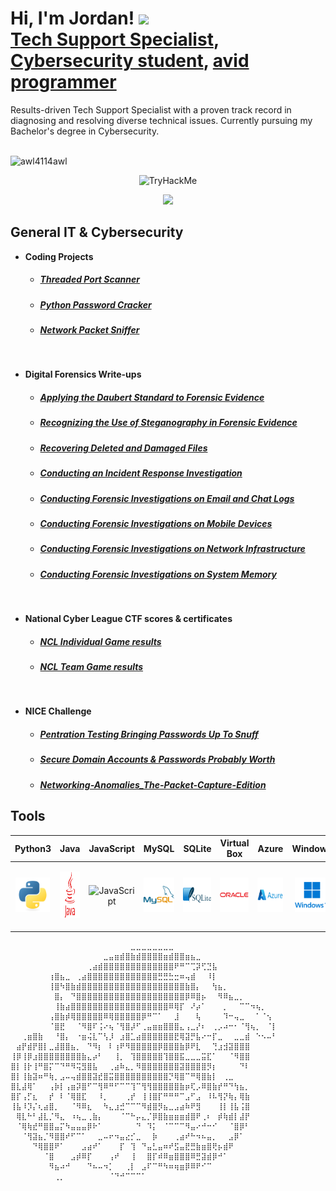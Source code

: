 <h1>Hi, I'm Jordan! <img src="https://media.giphy.com/media/hvRJCLFzcasrR4ia7z/giphy.gif" width="30px"/><br/><a href="https://www.linkedin.com/in/awl4114awl/">Tech Support Specialist</a>, <a href="https://tryhackme.com/p/awl4114awl">Cybersecurity student</a>, <a href="https://replit.com/@awl4114awl">avid programmer</a></h1>
Results-driven Tech Support Specialist with a proven track record in diagnosing and resolving diverse technical issues. Currently pursuing my Bachelor's degree in Cybersecurity.
<br />
<br />
<p align="left"> <img src="https://komarev.com/ghpvc/?username=awl4114awl&label=Profile%20views&color=0e75b6&style=flat" alt="awl4114awl" > </p>
<p align="center"> <img src="https://tryhackme-badges.s3.amazonaws.com/awl4114awl.png" alt="TryHackMe"> </p>
<p align="center">
  <a href="https://discord.com/users/642624429225934858" target="_blank">
    <img src="https://discord.c99.nl/widget/theme-5/642624429225934858.png"/>
  </a>
</p>

<h2>General IT & Cybersecurity</h2> 

- <b>Coding Projects</b> 
  - ##### [Threaded Port Scanner](https://github.com/awl4114awl/Threaded-Port-Scanner)
  - ##### [Python Password Cracker](https://github.com/awl4114awl/Python-Password-Cracker)
  - ##### [Network Packet Sniffer](https://github.com/awl4114awl/Network-Packet-Sniffer)

<br />

- <b>Digital Forensics Write-ups</b>
  - ##### [Applying the Daubert Standard to Forensic Evidence](https://github.com/awl4114awl/Jones-Bartlett-Learning)
  - ##### [Recognizing the Use of Steganography in Forensic Evidence](https://github.com/awl4114awl/Recognizing_the_Use_of_Steganography_in_Forensic_Evidence_4e)
  - ##### [Recovering Deleted and Damaged Files](https://github.com/awl4114awl/Recovering-Deleted-and-Damaged-Files)
  - ##### [Conducting an Incident Response Investigation](https://github.com/awl4114awl/Conducting-an-Incident-Response-Investigation)
  - ##### [Conducting Forensic Investigations on Email and Chat Logs](https://github.com/awl4114awl/Conducting-Forensic-Investigations-on-Email-and-Chat-Logs)
  - ##### [Conducting Forensic Investigations on Mobile Devices](https://github.com/awl4114awl/Conducting-Forensic-Investigations-on-Mobile-Devices)
  - ##### [Conducting Forensic Investigations on Network Infrastructure](https://github.com/awl4114awl/Conducting-Forensic-Investigations-on-Network-Infrastructure)
  - ##### [Conducting Forensic Investigations on System Memory](https://github.com/awl4114awl/Conducting-Forensic-Investigations-on-System-Memory)
<br />
 
- <b>National Cyber League CTF scores & certificates</b>
  - ##### [NCL Individual Game results](https://github.com/awl4114awl/NCL-INDIVIDUAL-GAME-SCORE-CARD-AND-CERT)
  - ##### [NCL Team Game results](https://github.com/awl4114awl/NCL-TEAM-GAME-SCORE-CARD-AND-CERT)
<br />

- <b>NICE Challenge</b>
  - ##### [Pentration Testing Bringing Passwords Up To Snuff](https://github.com/awl4114awl/Secure-Domain-Accounts-and-Passwords-Probably-Worth)
  - ##### [Secure Domain Accounts & Passwords Probably Worth](https://github.com/awl4114awl/Pentration-Testing-Bringing-Passwords-Up-To-Snuff)
  - ##### [Networking-Anomalies_The-Packet-Capture-Edition](https://github.com/awl4114awl/Networking-Anomalies_The-Packet-Capture-Edition)

<h2>Tools</h2>

| Python3 | Java | JavaScript | MySQL | SQLite | Virtual Box | Azure | Windows | Linux | Ubuntu | Kali | Metasploit | Wireshark | Burpsuite | Netcat | Nmap |
|----------|----------|----------|----------|----------|----------|---------|----------|----------|----------|----------|----------|----------|----------|----------|----------|
| <p align="center"><img src="https://github.com/devicons/devicon/blob/master/icons/python/python-original.svg" title="Python" alt="Python" width="55" height="55"/> | <p align="center"><img src="https://github.com/devicons/devicon/blob/master/icons/java/java-plain-wordmark.svg" alt="Java" width="75" height="75"/> | <p align="center"><img src="https://github.com/canaleal/devicon/blob/new-icon-kali-linux/icons/javascript/javascript-original.svg" title="JavaScript" alt="JavaScript" width="55" height="55"/> | <img src="https://github.com/devicons/devicon/blob/master/icons/mysql/mysql-original-wordmark.svg" title="MySQL" alt="MySQL" width="55" height="55"/> | <img src="https://github.com/devicons/devicon/blob/master/icons/sqlite/sqlite-original-wordmark.svg" title="SQLite" alt="SQLite" width="55" height="55"/> | <img src="https://github.com/devicons/devicon/blob/master/icons/oracle/oracle-original.svg" title="Oracle" alt="Oracle" width="80" height="55"/> | <img src="https://raw.githubusercontent.com/devicons/devicon/6910f0503efdd315c8f9b858234310c06e04d9c0/icons/azure/azure-original-wordmark.svg" title="Oracle" alt="Oracle" width="80" height="55"/> | <p align="center"><img src="https://github.com/devicons/devicon/blob/master/icons/windows11/windows11-original-wordmark.svg" title="Windows" alt="Windows" width="55" height="55"/> | <p align="center"><img src="https://github.com/devicons/devicon/blob/master/icons/linux/linux-original.svg" title="Linux" alt="Linux" width="55" height="55"/> | <img src="https://github.com/devicons/devicon/blob/master/icons/ubuntu/ubuntu-original.svg" title="Ubuntu" alt="Ubuntu" width="55" height="55"/> | <img src="https://github.com/canaleal/devicon/blob/new-icon-kali-linux/icons/kalilinux/kalilinux-original-wordmark.svg" width="55" height="55"/> | <p align="center"><img src="https://asset.brandfetch.io/idFlREP4Jj/idsR5UInMm.png?updated=1712244345166" alt="msf" width="55" height="55" /> | <p align="center"><img src="https://www.kali.org/tools/wireshark/images/wireshark-logo.svg" alt="wireshark" width="55" height="55" /> | <p align="center"><img src="https://www.kali.org/tools/burpsuite/images/burpsuite-logo.svg" alt="burp" width="55" height="55" />|<p align="center"><img src="https://www.kali.org/tools/netcat/images/netcat-logo.svg" alt="netcat" width="55" height="55" /> | <p align="center"><img src="https://nmap.org/images/sitelogo-nmap.svg" alt="nmap" width="55" height="55" /> |

```plaintext
⠀⠀⠀⠀⠀⠀⠀⠀⠀⠀⠀⠀⠀⠀⠀⠀⠀⠀⠀⠀⠀⠀⣀⣀⣀⣀⣀⣀⣀⣀⠀⠀⠀⠀⠀⠀⠀⠀⠀⠀⠀⠀⠀⠀⠀⠀⠀⠀⠀
⠀⠀⠀⠀⠀⠀⠀⠀⠀⠀⠀⠀⠀⠀⠀⠀⠀⣀⣤⣶⣾⣿⣷⣾⣿⣿⣿⣿⣶⣾⣿⣿⣶⣦⣀⠀⠀⠀⠀⠀⠀⠀⠀⠀⠀⠀⠀⠀⠀
⠀⠀⠀⠀⠀⠀⠀⠀⠀⠀⠀⠀⠀⠀⢀⣴⣾⣿⣿⣿⣿⣿⣿⣿⣿⣿⣿⣿⣿⣿⠟⠛⠉⢉⡽⢋⣙⣧⠀⠀⠀⠀⠀⠀⠀⠀⠀⠀⠀
⠀⠀⠀⠀⠀⠀⠀⢰⣿⣦⣀⠀⢀⣴⣿⣿⣿⣿⣿⣿⣿⣿⣿⣿⣿⣿⣿⣛⣛⣓⣒⠶⢤⣾⠀⠀⠸⡇⠀⠀⠀⠀⠀⠀⠀⠀⠀⠀⠀
⠀⠀⠀⠀⠀⠀⠀⢸⣿⠳⣿⣷⣾⣿⣿⣿⣿⣿⣿⣿⣿⣿⣿⣿⣿⣿⣿⣿⣿⣿⣿⣿⣷⣿⡄⠀⠀⢳⣦⡀⠀⠀⠀⠀⠀⠀⠀⠀⠀
⠀⠀⠀⠀⠀⠀⠀⠀⣿⡄⠀⠙⣿⣿⣿⣿⣿⣿⣿⣿⣿⣿⣿⣿⣿⣿⣿⣿⣿⣿⣿⣿⡿⠿⣿⡦⠀⠀⠻⠿⣦⣀⡀⠀⠀⠀⠀⠀⠀
⠀⠀⠀⠀⠀⠀⠀⠀⢸⣷⣴⣿⣿⣿⣿⣿⣿⣿⣿⣿⣿⣿⣿⣿⣿⣿⣿⣿⣿⠿⢿⡏⠀⠜⡴⠁⠀⠀⠀⡀⠀⠀⠉⠉⠲⢦⡀⠀⠀
⠀⠀⠀⠀⠀⠀⠀⢠⣿⣷⡾⢿⣿⣿⣿⣿⣿⠿⢿⣿⣿⣿⣿⣿⡿⠛⠉⠁⠀⠀⣸⠀⠀⠀⢧⠀⠀⠀⠀⠹⠒⢤⣀⠀⠀⠁⠈⢢⠀
⠀⠀⠀⠀⠀⠀⠀⠈⣿⣟⠀⠀⠈⠻⣿⠏⢨⠔⢦⠈⢻⣿⡼⠋⢀⣤⣶⣶⣿⣿⣿⣄⢠⣀⡜⠆⠀⢀⡠⠴⠒⠂⠈⢻⢦⡀⠀⠈⡇
⠀⠀⢀⣶⣿⣷⠀⠀⠘⣿⡄⠀⠐⣶⢬⣇⠉⢣⡸⠀⣰⣿⣁⣴⣿⣿⣿⣿⣿⣿⣟⢿⣽⡛⣧⠔⠒⡏⣀⠀⠀⣀⣀⣾⠀⠑⠢⠤⠃
⠀⣴⡟⣾⡟⣿⡇⣀⣼⣿⣿⣦⡀⠀⠙⠻⡆⠀⠇⢰⠟⠻⣿⣿⣿⣿⣿⡿⣿⣿⣿⣷⡿⠟⣇⠀⠀⢙⣰⣺⣽⣿⣿⣿⠀⠀⠀⠀⠀
⢸⡿⢸⡿⣰⣿⣿⣿⣿⣿⣿⣿⣿⣷⣄⡴⠃⠀⠀⢸⡀⠀⢹⣿⣿⣿⣿⣿⢹⣿⣿⣯⣀⣀⣀⣭⣏⠁⠀⠀⠈⠻⣿⣿⠀⠀⠀⠀⠀
⣿⡇⢸⡗⢸⠛⣿⡍⠉⠙⠛⠻⢭⣻⣿⣧⠀⠀⢀⣴⠷⣄⡀⠻⣿⣿⣿⣿⣿⣿⣿⣽⣿⣿⣿⣿⡻⡆⠀⠀⠀⠀⠙⠇⠀⠀⠀⠀⠀
⣿⡇⢸⣷⣽⠶⠛⢷⡀⣠⠤⢤⣾⣿⣿⣽⣞⣿⣭⣿⣿⣿⣿⣿⣿⣿⣿⣿⣿⡙⢿⣿⠉⠛⢿⣿⣷⡇⠀⢀⣀⠀⠀⠀⠀⠀⠀⠀⠀
⣿⣇⣼⢿⠁⠀⠀⢠⡷⡇⢠⣶⡽⣿⠋⠉⢻⠿⠛⠋⠉⠉⢹⠉⢻⢻⣿⣿⣿⣿⣿⣷⡶⢏⡠⠿⣿⣷⡞⠛⠙⢳⣦⡀⠀⠀⠀⠀⠀
⣿⡏⢠⡋⣆⠀⠀⡞⠀⠇⠈⢿⣿⣏⠀⠀⠸⡀⠀⠀⠀⢀⡞⠀⢸⢸⣿⡏⠛⠛⠛⠉⣠⠋⣠⠀⠸⠧⢻⡝⢷⡄⢿⣷⠀⠀⠀⠀⠀
⢸⣧⠸⡹⡌⢆⣴⣿⡀⠀⠀⠈⠻⠿⣆⠀⠀⠳⣄⣰⣚⠉⠉⠉⠻⣾⣿⡻⣦⣀⣠⣴⠷⠟⣻⠀⠀⠀⢸⡇⢸⣧⢨⣿⠀⠀⠀⠀⠀
⠀⢿⣇⠓⠃⣼⣇⡈⠻⣄⠀⠰⢦⣀⢀⣷⡄⠀⠀⠀⠈⠉⠓⡤⣄⡈⡿⣿⣷⣶⣶⣶⣾⣿⠟⢀⠆⠀⡾⢷⣾⡇⣼⡟⠀⠀⠀⠀⠀
⠀⠈⢿⢷⣞⠛⣿⣿⣤⡍⠳⣤⣤⣤⡿⠗⠁⠀⠀⠀⠀⠀⠀⠙⠀⠹⡅⠀⠈⠉⠉⠉⠻⣤⠔⠚⠒⠊⠀⠀⠈⣿⡿⠃⠀⠀⠀⠀⠀
⠀⠀⠈⢻⣽⣦⡈⠻⣿⣿⠞⠋⠉⠁⠀⠀⣀⠤⠖⠲⣤⣔⡊⣀⠀⠀⡷⠀⠀⠀⢀⣴⠞⠓⠲⠦⣤⡀⠀⠀⣠⡿⠁⠀⠀⠀⠀⠀⠀
⠀⠀⠀⠀⠙⢿⣿⣿⠟⠁⠀⠀⠀⣠⣴⠞⠁⠀⠀⠀⡏⠀⢹⠀⠙⣤⣃⣤⠶⠞⣫⣤⣟⣛⣷⣶⣿⢟⡦⣾⠟⠀⠀⠀⠀⠀⠀⠀⠀
⠀⠀⠀⠀⠀⠀⠈⣿⠀⠀⠀⣠⡾⠿⡏⠀⠀⠀⢠⠞⠀⠀⢸⠀⠀⣿⡏⠾⠿⣶⣿⣿⣿⠿⣛⣽⣾⡿⠚⠁⠀⠀⠀⠀⠀⠀⠀⠀⠀
⠀⠀⠀⠀⠀⠀⠀⠻⣦⠴⠚⠀⠀⠀⠙⠦⠤⠲⡁⠀⠀⢀⡇⠀⣠⠏⠉⠛⠳⠶⢶⣶⡿⠿⠟⠊⠉⠀⠀⠀⠀⠀⠀⠀⠀⠀⠀⠀⠀
⠀⠀⠀⠀⠀⠀⠀⠀⢀⡀⠀⠀⠀⠀⠀⠀⠀⠀⠈⠙⠚⠉⠉⠉⠁⠀⠀⠀⠀⠀⠀⠀⠀⠀⠀⠀⠀⠀⠀⠀⠀⠀⠀⠀⠀⠀⠀⠀⠀
